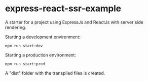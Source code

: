 # express-react-ssr-example
A starter for a project using ExpressJs and ReactJs with server side rendering.

Starting a development environment: 

    npm run start:dev

Starting a production environment: 

    npm run start:prod
    
A "dist" folder with the transpiled files is created.
